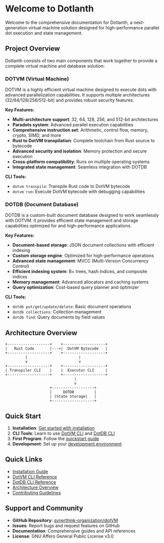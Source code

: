 # Welcome to Dotlanth

Welcome to the comprehensive documentation for Dotlanth, a next-generation virtual machine solution designed for high-performance parallel dot execution and state management.

## Project Overview

Dotlanth consists of two main components that work together to provide a complete virtual machine and database solution:

### DOTVM (Virtual Machine)
DOTVM is a highly efficient virtual machine designed to execute dots with advanced parallelization capabilities. It supports multiple architectures (32/64/128/256/512-bit) and provides robust security features.

**Key Features:**
- **Multi-architecture support**: 32, 64, 128, 256, and 512-bit architectures
- **Paradots system**: Advanced parallel execution capabilities
- **Comprehensive instruction set**: Arithmetic, control flow, memory, crypto, SIMD, and more
- **Rust to DotVM transpilation**: Complete toolchain from Rust source to bytecode
- **Advanced security and isolation**: Memory protection and secure execution
- **Cross-platform compatibility**: Runs on multiple operating systems
- **Integrated state management**: Seamless integration with DOTDB

**CLI Tools:**
- `dotvm transpile`: Transpile Rust code to DotVM bytecode
- `dotvm run`: Execute DotVM bytecode with debugging capabilities

### DOTDB (Document Database)
DOTDB is a custom-built document database designed to work seamlessly with DOTVM. It provides efficient state management and storage capabilities optimized for  and high-performance applications.

**Key Features:**
- **Document-based storage**: JSON document collections with efficient indexing
- **Custom storage engine**: Optimized for high-performance operations
- **Advanced state management**: MVCC (Multi-Version Concurrency Control)
- **Efficient indexing system**: B+ trees, hash indices, and composite indices
- **Memory management**: Advanced allocators and caching systems
- **Query optimization**: Cost-based query planner and optimizer

**CLI Tools:**
- `dotdb put/get/update/delete`: Basic document operations
- `dotdb collections`: Collection management
- `dotdb find`: Query documents by field values

## Architecture Overview

```
+-------------------+    +-------------------+
|   Rust Code       |--->|  DotVM Bytecode   |
+-------------------+    +-------------------+
         |                       |
         v                       v
+-------------------+    +-------------------+
| Transpiler CLI    |    |  Executor CLI     |
+-------------------+    +-------------------+
                               |
                               v
                    +-------------------+
                    |     DOTDB         |
                    | (State Storage)   |
                    +-------------------+
```

## Quick Start

1. **Installation**: [Get started with installation](getting-started/installation.md)
2. **CLI Tools**: Learn to use [DotVM CLI](cli/dotvm.md) and [DotDB CLI](cli/dotdb.md)
3. **First Program**: Follow the [quickstart guide](getting-started/quickstart.md)
4. **Development**: Set up your [development environment](getting-started/development-setup.md)

## Quick Links

- [Installation Guide](getting-started/installation.md)
- [DotVM CLI Reference](cli/dotvm.md)
- [DotDB CLI Reference](cli/dotdb.md)
- [Architecture Overview](dotvm/architecture/core.md)
- [Contributing Guidelines](contributing/guidelines.md)

## Support and Community

- **GitHub Repository**: [synerthink-organization/dotVM](https://github.com/synerthink-organization/dotVM)
- **Issues**: Report bugs and request features on GitHub
- **Documentation**: Comprehensive guides and API references
- **License**: GNU Affero General Public License v3.0